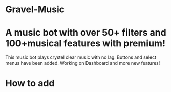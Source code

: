 # Gravel-Music
# A music bot with over 50+ filters and 100+musical features with premium!

This music bot plays crystel clear music with no lag. Buttons and select menus have been added. Working on Dashboard and more new features!

# How to add
